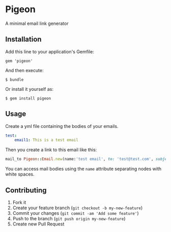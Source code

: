 # Pigeon

A minimal email link generator

## Installation

Add this line to your application's Gemfile:

    gem 'pigeon'

And then execute:

    $ bundle

Or install it yourself as:

    $ gem install pigeon

## Usage

Create a yml file containing the bodies of your emails.

```yml
test:
    email1: This is a test email
```

Then you create a link to this email like this:

```ruby
mail_to Pigeon::Email.new(name:'test email', to: 'test@test.com', subject: 'test_subject).link, 'Email' 
```

You can access mail bodies using the `name` attribute separating nodes with white spaces.

## Contributing

1. Fork it
2. Create your feature branch (`git checkout -b my-new-feature`)
3. Commit your changes (`git commit -am 'Add some feature'`)
4. Push to the branch (`git push origin my-new-feature`)
5. Create new Pull Request
